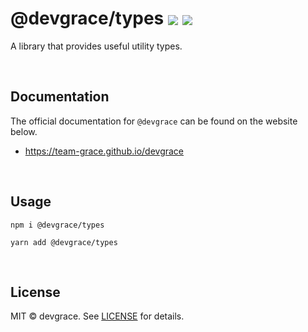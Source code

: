 # @devgrace/types <a href="https://www.npmjs.com/package/@devgrace/types" target="_blank"><img align="center" src="https://img.shields.io/npm/v/@devgrace/types.svg" /></a> <a href="https://bundlephobia.com/package/@devgrace/types" target="_blank"><img align="center" src="https://img.shields.io/bundlephobia/minzip/@devgrace/types/latest"></a>

A library that provides useful utility types.

<br />

## Documentation
The official documentation for `@devgrace` can be found on the website below.
- <a href="https://team-grace.github.io/devgrace/" target="_blank">https://team-grace.github.io/devgrace</a>

<br />

## Usage
```shell
npm i @devgrace/types
```

```shell
yarn add @devgrace/types
```

<br />

## License
MIT © devgrace. See [LICENSE](../../LICENSE) for details.

<br />